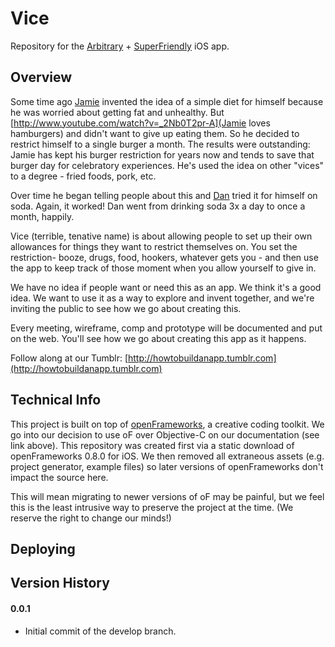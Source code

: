 Vice
=================
Repository for the [Arbitrary](http://arbitrary.io) + [SuperFriendly](http://superfriend.ly) iOS app. 

Overview
-----------------
Some time ago [Jamie](http://twitter.com/jkosoy) invented the idea of a simple diet for himself because he was worried about getting fat and unhealthy. But [http://www.youtube.com/watch?v=_2Nb0T2pr-A](Jamie loves hamburgers) and didn't want to give up eating them. So he decided to restrict himself to a single burger a month. The results were outstanding: Jamie has kept his burger restriction for years now and tends to save that burger day for celebratory experiences. He's used the idea on other "vices" to a degree - fried foods, pork, etc.

Over time he began telling people about this and [Dan](http://twitter.com/danielmall) tried it for himself on soda. Again, it worked! Dan went from drinking soda 3x a day to once a month, happily.

Vice (terrible, tenative name) is about allowing people to set up their own allowances for things they want to restrict themselves on. You set the restriction- booze, drugs, food, hookers, whatever gets you - and then use the app to keep track of those moment when you allow yourself to give in.

We have no idea if people want or need this as an app. We think it's a good idea. We want to use it as a way to explore and invent together, and we're inviting the public to see how we go about creating this. 

Every meeting, wireframe, comp and prototype will be documented and put on the web. You'll see how we go about creating this app as it happens.

Follow along at our Tumblr: [http://howtobuildanapp.tumblr.com](http://howtobuildanapp.tumblr.com)


Technical Info
-----------------
This project is built on top of [openFrameworks](http://openframworks.cc), a creative coding toolkit. We go into our decision to use oF over Objective-C on our documentation (see link above). This repository was created first via a static download of openFrameworks 0.8.0 for iOS. We then removed all extraneous assets (e.g. project generator, example files) so later versions of openFrameworks don't impact the source here.

This will mean migrating to newer versions of oF may be painful, but we feel this is the least intrusive way to preserve the project at the time. (We reserve the right to change our minds!)

Deploying
-----------------

Version History
-----------------
#### 0.0.1
- Initial commit of the develop branch.
